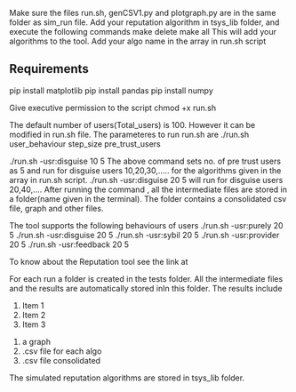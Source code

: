 Make sure the files run.sh, genCSV1.py and plotgraph.py are in the same folder as sim_run file.
Add your reputation algorithm in tsys_lib folder, and execute the following commands
  make delete
  make all
This will add your algorithms to the tool.
Add your algo name in the array in run.sh script 

## Requirements
  pip install matplotlib
  pip install pandas
  pip install numpy
  
 Give executive permission to the script
  chmod +x run.sh

The default number of users(Total_users) is 100. However it can be modified in run.sh file.
The parameteres to run run.sh are
  ./run.sh user_behaviour step_size pre_trust_users

  ./run.sh -usr:disguise 10 5
The above command sets no. of pre trust users as 5 and run for disguise users 10,20,30,..... for the algorithms given in the array in run.sh  script.
  ./run.sh -usr:disguise 20 5 will run for disguise users 20,40,....
After running the command , all the intermediate files are stored in a folder(name given in the terminal). The folder contains a consolidated csv file, graph and other files. 



The tool supports the following behaviours of users
./run.sh -usr:purely 20 5
./run.sh -usr:disguise 20 5
./run.sh -usr:sybil 20 5
./run.sh -usr:provider 20 5
./run.sh -usr:feedback 20 5

To know about the Reputation tool see the link at 

For each run a folder is created in the tests folder. All the intermediate files and the results are automatically stored inIn this folder.
The results include
1. Item 1
1. Item 2
1. Item 3
1) a graph
2) .csv file for each algo
3) .csv file consolidated

The simulated reputation algorithms are stored in tsys_lib folder.


